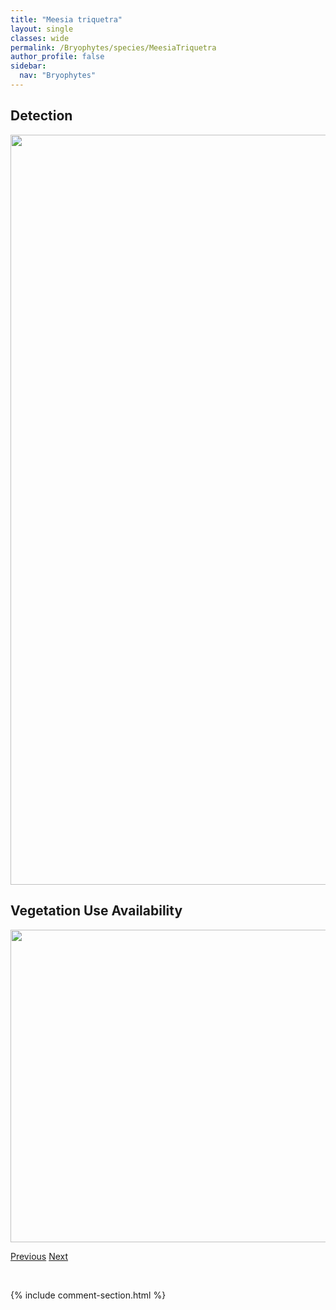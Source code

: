 ```yaml
---
title: "Meesia triquetra"
layout: single
classes: wide
permalink: /Bryophytes/species/MeesiaTriquetra
author_profile: false
sidebar:
  nav: "Bryophytes"
---
```


<h2>Detection</h2>

<a href="https://drive.google.com/uc?export=view&id=1To5ZqWXT8MpansEhYxikuV8LBNvxRg7S">
<img src="https://drive.google.com/uc?export=view&id=1To5ZqWXT8MpansEhYxikuV8LBNvxRg7S" height = "1200" width = "800">
</a>


<h2>Vegetation Use Availability</h2>

<a href="https://drive.google.com/uc?export=view&id=1iBZ8Erqs_Tfv9plyGnRP5rIW3xjX2X78">
<img src="https://drive.google.com/uc?export=view&id=1iBZ8Erqs_Tfv9plyGnRP5rIW3xjX2X78" height = "500" width = "1000">
</a>


<a href="/DevelopmentWebsite/Bryophytes/species/MarchantiaPolymorpha" class="pagination--pager" title="Marchantia polymorpha">Previous</a> <a href="/DevelopmentWebsite/Bryophytes/species/MeesiaUliginosa" class="pagination--pager" title="Meesia uliginosa">Next</a>

<p>&nbsp;</p>

{% include comment-section.html %}
